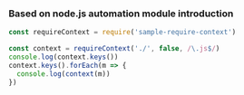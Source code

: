 ### Based on node.js automation module introduction

```js
const requireContext = require('sample-require-context')

const context = requireContext('./', false, /\.js$/)
console.log(context.keys())
context.keys().forEach(m => {
  console.log(context(m))
})
```


